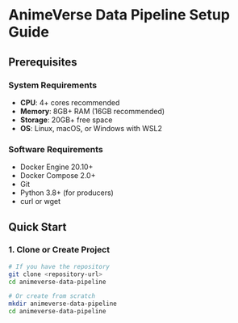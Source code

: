 # AnimeVerse Data Pipeline Setup Guide

## Prerequisites

### System Requirements
- **CPU**: 4+ cores recommended
- **Memory**: 8GB+ RAM (16GB recommended)
- **Storage**: 20GB+ free space
- **OS**: Linux, macOS, or Windows with WSL2

### Software Requirements
- Docker Engine 20.10+
- Docker Compose 2.0+
- Git
- Python 3.8+ (for producers)
- curl or wget

## Quick Start

### 1. Clone or Create Project
```bash
# If you have the repository
git clone <repository-url>
cd animeverse-data-pipeline

# Or create from scratch
mkdir animeverse-data-pipeline
cd animeverse-data-pipeline